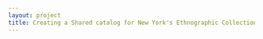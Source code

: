 ```yaml
--- 
layout: project 
title: Creating a Shared catalog for New York's Ethnographic Collections: A Cooperative Project
---
```



